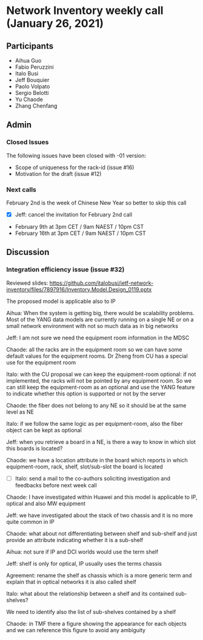 # Network Inventory weekly call (January 26, 2021)

## Participants
- Aihua Guo
- Fabio Peruzzini
- Italo Busi
- Jeff Bouquier
- Paolo Volpato
- Sergio Belotti
- Yu Chaode
- Zhang Chenfang

## Admin

### Closed Issues

The following issues have been closed with -01 version:
* Scope of uniqueness for the rack-id (issue #16)
* Motivation for the draft (issue #12)

### Next calls

February 2nd is the week of Chinese New Year so better to skip this call

- [x] Jeff: cancel the invitation for February 2nd call

- February 9th at 3pm CET / 9am NAEST / 10pm CST
- February 16th at 3pm CET / 9am NAEST / 10pm CST

## Discussion

### Integration efficiency issue (issue #32)


Reviewed slides: https://github.com/italobusi/ietf-network-inventory/files/7897916/Inventory.Model.Design_0119.pptx

The proposed model is applicable also to IP

Aihua: When the system is getting big, there would be scalability problems. Most of the YANG data models are currently running on a single NE or on a small network environment with not so much data as in big networks

Jeff: I am not sure we need the equipment room information in the MDSC

Chaode: all the racks are in the equipment room so we can have some default values for the equipment rooms. Dr Zheng from CU has a special use for the equipment room

Italo: with the CU proposal we can keep the equipment-room optional: if not implemented, the racks will not be pointed by any equipment room. So we can still keep the equipment-room as an optional and use the YANG feature to indicate whether this option is supported or not by the server

Chaode: the fiber does not belong to any NE so it should be at the same level as NE

Italo: if we follow the same logic as per equipment-room, also the fiber object can be kept as optional

Jeff: when you retrieve a board in a NE, is there a way to know in which slot this boards is located?

Chaode: we have a location attribute in the board which reports in which equipment-room, rack, shelf, slot/sub-slot the board is located

- [ ] Italo: send a mail to the co-authors soliciting investigation and feedbacks before next week call

Chaode: I have investigated within Huawei and this model is applicable to IP, optical and also MW equipment

Jeff: we have investigated about the stack of two chassis and it is no more quite common in IP

Chaode: what about not differentiating between shelf and sub-shelf and just provide an attribute indicating whether it is a sub-shelf

Aihua: not sure if IP and DCI worlds would use the term shelf

Jeff: shelf is only for optical, IP usually uses the terms chassis

Agreement: rename the shelf as chassis which is a more generic term and explain that in optical networks it is also called shelf

Italo: what about the relationship between a shelf and its contained sub-shelves?

We need to identify also the list of sub-shelves contained by a shelf

Chaode: in TMF there a figure showing the appearance for each objects and we can reference this figure to avoid any ambiguity
